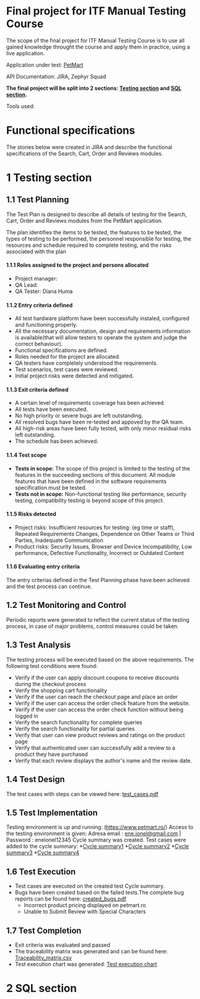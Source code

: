 # Final project for ITF Manual Testing Course

The scope of the final project for ITF Manual Testing Course is to use all gained knowledge throught the course and apply them in practice, using a live application. 

Application under test: [PetMart](https://www.petmart.ro/)

API Documentation: JIRA, Zephyr Squad

**The final project will be split into 2 sections: [Testing section](https://github.com/dianahuma/Proiect-practic-testare-manuala-/edit/main/README.md#1-testing-section) and [SQL section](https://github.com/dianahuma/Proiect-practic-testare-manuala-/edit/main/README.md#2-sql-section).**

Tools used:

# Functional specifications

The stories below were created in JIRA and describe the functional specifications of the Search, Cart, Order and Reviews modules.


# 1 Testing section

## 1.1 Test Planning

The Test Plan is designed to describe all details of testing for the Search, Cart, Order and Reviews modules from the PetMart application. 

The plan identifies the items to be tested, the features to be tested, the types of testing to be performed, the personnel responsible for testing, the resources and schedule required to complete testing, and the risks associated with the plan

#### 1.1.1 Roles assigned to the project and persons allocated
* Project manager:
* QA Lead:
* QA Tester: Diana Huma 

#### 1.1.2 Entry criteria defined
* All test hardware platform have been successfully instaled, configured and functioning properly.
* All the necessary documentation, design and requirements information is available(that will allow testers to operate the system and judge the correct behaviour).
* Functional specifications are defined.
* Roles needed for the project are allocated.
* QA testers have completely understood the requirements.
* Test scenarios, test cases were reviewed.
* Initial project risks were detected and mitigated.

#### 1.1.3 Exit criteria defined
* A certain level of requirements coverage has been achieved.
* All tests have been executed.
* No high priority or severe bugs are left outstanding.
* All resolved bugs have been re-tested and appoved by the QA team.
* All high-risk areas have been fully tested, with only minor residual risks left outstanding.
* The schedule has been achieved.
#### 1.1.4 Test scope

* __Tests in scope:__ The scope of this project is limited to the testing of the features in the succeeding sections of this document. All module features that have been defined in the software requirements specification must be tested.
* __Tests not in scope:__ Non-functional testing like performance, security testing, compatibility testing is beyond scope of this project.

#### 1.1.5 Risks detected

* Project risks: Insufficient resources for testing: (eg time or staff), Repeated Requirements Changes, Dependence on Other Teams or Third Parties, Inadequate Communication 
* Product risks: Security Issues, Browser and Device Incompatibility, Low performance, Defective Functionality, Incorrect or Outdated Content

#### 1.1.6 Evaluating entry criteria

The entry criterias defined in the Test Planning phase have been achieved and the test process can continue. 

## 1.2 Test Monitoring and Control

Periodic reports were generated to reflect the current status of the testing process, in case of major problems, control measures could be taken.

## 1.3 Test Analysis

The testing process will be executed based on the above requirements. The following test conditions were found:
 * Verify if the user can apply discount coupons to receive discounts during the checkout process
 * Verify the shopping cart functionality
 * Verify if the user can reach the checkout page and place an order
 * Verify if the user can access the order check feature from the website.
 * Verify if the user can access the order check function without being logged in
 * Verify the search functionality for complete queries
 * Verify the search functionality for partial queries
 * Verify that user can view product reviews and ratings on the product page
 * Verify that authenticated user can successfully add a review to a product they have purchased
 * Verify that each review displays the author's name and the review date.

## 1.4 Test Design

The test cases with steps can be viewed here: [test_cases.pdf](https://github.com/dianahuma/Proiect-practic-testare-manuala-/blob/main/test%20cases.pdf)

## 1.5 Test Implementation

Testing environment is up and running: (https://www.petmart.ro/)
Access to the testing environment is given: Adresa email : ene.ionel@gmail.com  | Password : eneionel12345
Cycle summary was created.
Test cases were added to the cycle summary: 
*[Cycle summary1](https://github.com/dianahuma/Proiect-practic-testare-manuala-/blob/main/CS1.PNG)
*[Cycle summary2](https://github.com/dianahuma/Proiect-practic-testare-manuala-/blob/main/CS2.PNG)
*[Cycle summary3](https://github.com/dianahuma/Proiect-practic-testare-manuala-/blob/main/CS3.PNG)
*[Cycle summary4](https://github.com/dianahuma/Proiect-practic-testare-manuala-/blob/main/CS4.PNG)


## 1.6 Test Execution

* Test cases are executed on the created test Cycle summary.
* Bugs have been created based on the failed tests.The complete bug reports can be found here: [created_bugs.pdf](https://github.com/dianahuma/Proiect-practic-testare-manuala-/blob/main/Bugsreport.pdf)
    *   Incorrect product pricing displayed on petmart.ro
    *   Unable to Submit Review with Special Characters


## 1.7 Test Completion

* Exit criteria was evaluated and passed
* The traceability matrix was generated and can be found here: [Traceability_matrix.csv](https://github.com/dianahuma/Proiect-practic-testare-manuala-/blob/main/Forward%20Traceability_22_9_2023%20(2).csv)
* Test execution chart was generated: [Test execution chart](https://github.com/dianahuma/Proiect-practic-testare-manuala-/blob/main/Test%20execution%20chart.png)

# 2 SQL section

